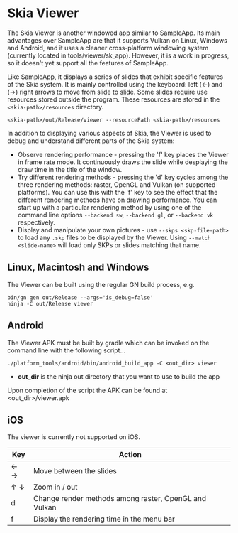 Skia Viewer
==========================
The Skia Viewer is another windowed app similar to SampleApp. Its main advantages over SampleApp are that it supports Vulkan on Linux, Windows and Android, and it uses a cleaner cross-platform windowing system (currently located in tools/viewer/sk_app). However, it is a work in progress, so it doesn't yet support all the features of SampleApp.

Like SampleApp, it displays a series of slides that exhibit specific features of the Skia system. It is mainly controlled using the keyboard: left (&#x2190;) and (&#x2192;) right arrows to move from slide to slide. Some slides require use resources stored outside the program. These resources are stored in the `<skia-path>/resources` directory.

`<skia-path>/out/Release/viewer --resourcePath <skia-path>/resources`

In addition to displaying various aspects of Skia, the Viewer is used to debug and understand different parts of the Skia system:

* Observe rendering performance - pressing the 'f' key places the Viewer in frame rate mode. It continuously draws the slide while desplaying the draw time in the title of the window.
* Try different rendering methods - pressing the 'd' key cycles among the three rendering methods: raster, OpenGL and Vulkan (on supported platforms). You can use this with the 'f' key to see the effect that the different rendering methods have on drawing performance. You can start up with a particular rendering method by using one of the command line options `--backend sw`, `--backend gl`, or `--backend vk` respectively.
* Display and manipulate your own pictures - use `--skps <skp-file-path>` to load any `.skp` files to be displayed by the Viewer. Using `--match <slide-name>` will load only SKPs or slides matching that name.

Linux, Macintosh and Windows
----------------------------

The Viewer can be built using the regular GN build process, e.g.

    bin/gn gen out/Release --args='is_debug=false'
    ninja -C out/Release viewer

Android
-------
The Viewer APK must be built by gradle which can be invoked on the command line with the following script...

    ./platform_tools/android/bin/android_build_app -C <out_dir> viewer

*   **out_dir** is the ninja out directory that you want to use to build the app

Upon completion of the script the APK can be found at <out_dir>/viewer.apk

iOS
---
The viewer is currently not supported on iOS.

Key                              | Action
-----------------------------|-------------
&#x2190; &#x2192; | Move between the slides
&#x2191; &#x2193; | Zoom in / out
d                                   | Change render methods among raster, OpenGL and Vulkan
f                                     | Display the rendering time in the menu bar


